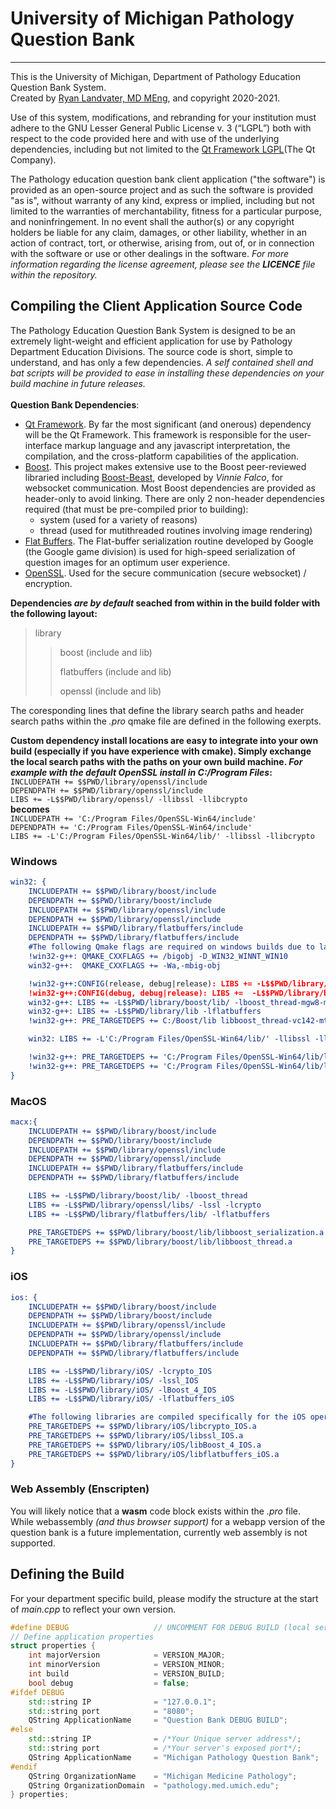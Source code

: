 # University of Michigan Pathology Question Bank

---

This is the University of Michigan, Department of Pathology Education Question Bank System.\
Created by [Ryan Landvater, MD MEng](mailto:rylandva@med.umich.edu), and copyright 2020-2021.

Use of this system, modifications, and rebranding for your institution must adhere to the GNU Lesser General Public License v. 3 (“LGPL”) both with respect to the code provided here and with use of the underlying dependencies, including but not limited to the [Qt Framework LGPL](https://www.qt.io/licensing/open-source-lgpl-obligations#lgpl)(The Qt Company).

The Pathology education question bank client application ("the software") is provided as an open-source project and as such the software is provided "as is", without warranty of any kind, express or implied, including but not limited to the warranties of merchantability, fitness for a particular purpose, and noninfringement. In no event shall the author(s) or any copyright holders be liable for any claim, damages, or other liability, whether in an action of contract, tort, or otherwise, arising from, out of, or in connection with the software or use or other dealings in the software. *For more information regarding the license agreement, please see the **LICENCE** file within the repository.*

## Compiling the Client Application Source Code

The Pathology Education Question Bank System is designed to be an extremely light-weight and efficient application for use by Pathology Department Education Divisions. The source code is short, simple to understand, and has only a few dependencies. *A self contained shell and bat scripts will be provided to ease in installing these dependencies on your build machine in future releases.*\
\
**Question Bank Dependencies**:
- [Qt Framework](https://www.qt.io/cs/c/?cta_guid=074ddad0-fdef-4e53-8aa8-5e8a876d6ab4&signature=AAH58kGWPDMb4Vt-FpWM3pa4_ACvn9MZiQ&pageId=12602948080&placement_guid=99d9dd4f-5681-48d2-b096-470725510d34&click=5573bd8a-35f5-48ed-937f-f343d386e799&hsutk=6ac7991059b05733441880b12c807b49&canon=https%3A%2F%2Fwww.qt.io%2Fdownload-open-source&utm_referrer=https%3A%2F%2Fwww.qt.io%2Fdownload&portal_id=149513&contentType=standard-page&redirect_url=APefjpHQ3IUVCuwhIlY8v8wfyn4PkU_Go1o1gnYkDt3P9WhcCVFL_M8d1o8MW3sNlpwp2rQS2CUGomBHk7vo6Ir5ogi3MC6PIIMnHkO-_HMF_3pzg50wbiUb2UTGTjou1fW7fnze7M6vqgEINJkWp0dXJvQh2mCMENlH9ke9sPx1xRTVnqxXlz_0mbH-BLVft-Tt6DAp3gw-FO1AOH8l_iiHE3owOxR4eHExnxtra9VLo8PwerW7J04oddXsAl7LgMxap4bRwG4NAkV-3DUZU-tqa4rqTg-XZg&__hstc=152220518.6ac7991059b05733441880b12c807b49.1627262231051.1627262231051.1627262231051.1&__hssc=152220518.1.1627262231051&__hsfp=3820673171). By far the most significant (and onerous) dependency will be the Qt Framework. This framework is responsible for the user-interface markup language and any javascript interpretation, the compilation, and the cross-platform capabilities of the application.
- [Boost](https://www.boost.org). This project makes extensive use to the Boost peer-reviewed libraried including [Boost-Beast](https://www.boost.org/doc/libs/1_76_0/libs/beast/doc/html/index.html), developed by *Vinnie Falco*, for websocket communication. Most Boost dependencies are provided as header-only to avoid linking. There are only 2 non-header dependencies required (that must be pre-compiled prior to building):
    - system (used for a variety of reasons)
    - thread (used for mutithreaded routines involving image rendering)
- [Flat Buffers](https://google.github.io/flatbuffers/). The Flat-buffer serialization routine developed by Google (the Google game division) is used for high-speed serialization of question images for an optimum user experience.
- [OpenSSL](https://www.openssl.org). Used for the secure communication (secure websocket) / encryption.

**Dependencies *are by default* seached from within in the build folder with the following layout:**
> library
>>boost (include and lib)
>>
>>flatbuffers (include and lib)
>>
>>openssl (include and lib)

The coresponding lines that define the library search paths and header search paths within the *.pro* qmake file are defined in the following exerpts. 

**Custom dependency install locations are easy to integrate into your own build (especially if you have experience with cmake). Simply exchange the local search paths with the paths on your own build machine. *For example with the default OpenSSL install in C:/Program Files*:**\
`INCLUDEPATH += $$PWD/library/openssl/include`\
`DEPENDPATH += $$PWD/library/openssl/include`\
`LIBS += -L$$PWD/library/openssl/ -llibssl -llibcrypto`\
**becomes**\
`INCLUDEPATH += 'C:/Program Files/OpenSSL-Win64/include'`\
`DEPENDPATH += 'C:/Program Files/OpenSSL-Win64/include'`\
`LIBS += -L'C:/Program Files/OpenSSL-Win64/lib/' -llibssl -llibcrypto`


### Windows
```cmake
win32: {
    INCLUDEPATH += $$PWD/library/boost/include
    DEPENDPATH += $$PWD/library/boost/include
    INCLUDEPATH += $$PWD/library/openssl/include
    DEPENDPATH += $$PWD/library/openssl/include
    INCLUDEPATH += $$PWD/library/flatbuffers/include
    DEPENDPATH += $$PWD/library/flatbuffers/include
    #The following Qmake flags are required on windows builds due to large object files. Referencing the underlying methods of some objects due to use of large numbers template methods necessitates higher precision addresses (longs) when compiling with GCC for windows or MSVC:
    !win32-g++: QMAKE_CXXFLAGS += /bigobj -D_WIN32_WINNT_WIN10
    win32-g++:  QMAKE_CXXFLAGS += -Wa,-mbig-obj

    !win32-g++:CONFIG(release, debug|release): LIBS += -L$$PWD/library/boost/lib/ -llibboost_thread-vc142-mt-x64-1_73
    !win32-g++:CONFIG(debug, debug|release): LIBS +=  -L$$PWD/library/boost/lib/  -llibboost_thread-vc142-mt-gd-x64-1_73
    win32-g++: LIBS += -L$$PWD/library/boost/lib/ -lboost_thread-mgw8-mt-x64-1_73 -lwsock32 -lws2_32
    win32-g++: LIBS += -L$$PWD/library/lib -lflatbuffers
    !win32-g++: PRE_TARGETDEPS += C:/Boost/lib libboost_thread-vc142-mt-x64-1_73.lib

    win32: LIBS += -L'C:/Program Files/OpenSSL-Win64/lib/' -llibssl -llibcrypto

    !win32-g++: PRE_TARGETDEPS += 'C:/Program Files/OpenSSL-Win64/lib/libssl.lib'
    !win32-g++: PRE_TARGETDEPS += 'C:/Program Files/OpenSSL-Win64/lib/libcrypto.lib'
}
```

### MacOS

```cmake
macx:{
    INCLUDEPATH += $$PWD/library/boost/include
    DEPENDPATH += $$PWD/library/boost/include
    INCLUDEPATH += $$PWD/library/openssl/include
    DEPENDPATH += $$PWD/library/openssl/include
    INCLUDEPATH += $$PWD/library/flatbuffers/include
    DEPENDPATH += $$PWD/library/flatbuffers/include

    LIBS += -L$$PWD/library/boost/lib/ -lboost_thread
    LIBS += -L$$PWD/library/openssl/libs/ -lssl -lcrypto
    LIBS += -L$$PWD/library/flatbuffers/lib/ -lflatbuffers

    PRE_TARGETDEPS += $$PWD/library/boost/lib/libboost_serialization.a
    PRE_TARGETDEPS += $$PWD/library/boost/lib/libboost_thread.a
}
```

### iOS

```cmake
ios: {
    INCLUDEPATH += $$PWD/library/boost/include
    DEPENDPATH += $$PWD/library/boost/include
    INCLUDEPATH += $$PWD/library/openssl/include
    DEPENDPATH += $$PWD/library/openssl/include
    INCLUDEPATH += $$PWD/library/flatbuffers/include
    DEPENDPATH += $$PWD/library/flatbuffers/include

    LIBS += -L$$PWD/library/iOS/ -lcrypto_IOS
    LIBS += -L$$PWD/library/iOS/ -lssl_IOS
    LIBS += -L$$PWD/library/iOS/ -lBoost_4_IOS
    LIBS += -L$$PWD/library/iOS/ -lflatbuffers_iOS

    #The following libraries are compiled specifically for the iOS operating system and can be used to distribute to Apple's Mobile Devices (iPad distribution).
    PRE_TARGETDEPS += $$PWD/library/iOS/libcrypto_IOS.a
    PRE_TARGETDEPS += $$PWD/library/iOS/libssl_IOS.a
    PRE_TARGETDEPS += $$PWD/library/iOS/libBoost_4_IOS.a
    PRE_TARGETDEPS += $$PWD/library/iOS/libflatbuffers_iOS.a
}
```

### Web Assembly (Enscripten)

You will likely notice that a **wasm** code block exists within the *.pro* file. While webassembly *(and thus browser support)* for a webapp version of the question bank is a future implementation, currently web assembly is not supported. 



## Defining the Build

For your department specific build, please modify the structure at the start of *main.cpp* to reflect your own version.

```cpp
#define DEBUG                   // UNCOMMENT FOR DEBUG BUILD (local server)
// Define application properties
struct properties {
    int majorVersion            = VERSION_MAJOR;
    int minorVersion            = VERSION_MINOR;
    int build                   = VERSION_BUILD;
    bool debug                  = false;
#ifdef DEBUG
    std::string IP              = "127.0.0.1";
    std::string port            = "8080";
    QString ApplicationName     = "Question Bank DEBUG BUILD";
#else
    std::string IP              = /*Your Unique server address*/;
    std::string port            = /*Your server's exposed port*/;
    QString ApplicationName     = "Michigan Pathology Question Bank";
#endif
    QString OrganizationName    = "Michigan Medicine Pathology";
    QString OrganizationDomain  = "pathology.med.umich.edu";
} properties;
```